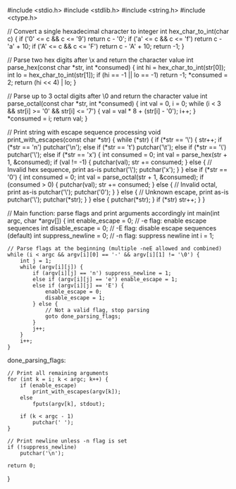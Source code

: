 #include <stdio.h>
#include <stdlib.h>
#include <string.h>
#include <ctype.h>

// Convert a single hexadecimal character to integer
int hex_char_to_int(char c) {
    if ('0' <= c && c <= '9') return c - '0';
    if ('a' <= c && c <= 'f') return c - 'a' + 10;
    if ('A' <= c && c <= 'F') return c - 'A' + 10;
    return -1;
}

// Parse two hex digits after \x and return the character value
int parse_hex(const char *str, int *consumed) {
    int hi = hex_char_to_int(str[0]);
    int lo = hex_char_to_int(str[1]);
    if (hi == -1 || lo == -1) return -1;
    *consumed = 2;
    return (hi << 4) | lo;
}

// Parse up to 3 octal digits after \0 and return the character value
int parse_octal(const char *str, int *consumed) {
    int val = 0, i = 0;
    while (i < 3 && str[i] >= '0' && str[i] <= '7') {
        val = val * 8 + (str[i] - '0');
        i++;
    }
    *consumed = i;
    return val;
}

// Print string with escape sequence processing
void print_with_escapes(const char *str) {
    while (*str) {
        if (*str == '\\') {
            str++;
            if (*str == 'n') putchar('\n');
            else if (*str == 't') putchar('\t');
            else if (*str == '\\') putchar('\\');
            else if (*str == 'x') {
                int consumed = 0;
                int val = parse_hex(str + 1, &consumed);
                if (val != -1) {
                    putchar(val);
                    str += consumed;
                } else {
                    // Invalid hex sequence, print as-is
                    putchar('\\');
                    putchar('x');
                }
            } else if (*str == '0') {
                int consumed = 0;
                int val = parse_octal(str + 1, &consumed);
                if (consumed > 0) {
                    putchar(val);
                    str += consumed;
                } else {
                    // Invalid octal, print as-is
                    putchar('\\');
                    putchar('0');
                }
            } else {
                // Unknown escape, print as-is
                putchar('\\');
                putchar(*str);
            }
        } else {
            putchar(*str);
        }
        if (*str) str++;
    }
}

// Main function: parse flags and print arguments accordingly
int main(int argc, char *argv[]) {
    int enable_escape = 0;       // -e flag: enable escape sequences
    int disable_escape = 0;      // -E flag: disable escape sequences (default)
    int suppress_newline = 0;    // -n flag: suppress newline
    int i = 1;

    // Parse flags at the beginning (multiple -neE allowed and combined)
    while (i < argc && argv[i][0] == '-' && argv[i][1] != '\0') {
        int j = 1;
        while (argv[i][j]) {
            if (argv[i][j] == 'n') suppress_newline = 1;
            else if (argv[i][j] == 'e') enable_escape = 1;
            else if (argv[i][j] == 'E') {
                enable_escape = 0;
                disable_escape = 1;
            } else {
                // Not a valid flag, stop parsing
                goto done_parsing_flags;
            }
            j++;
        }
        i++;
    }

done_parsing_flags:

    // Print all remaining arguments
    for (int k = i; k < argc; k++) {
        if (enable_escape)
            print_with_escapes(argv[k]);
        else
            fputs(argv[k], stdout);

        if (k < argc - 1)
            putchar(' ');
    }

    // Print newline unless -n flag is set
    if (!suppress_newline)
        putchar('\n');

    return 0;
}
